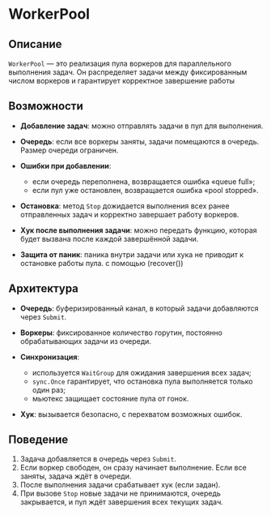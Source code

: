 # WorkerPool

## Описание

`WorkerPool` — это реализация пула воркеров для параллельного выполнения задач. Он распределяет задачи между фиксированным числом воркеров и гарантирует корректное завершение работы
## Возможности

* **Добавление задач**: можно отправлять задачи в пул для выполнения.
* **Очередь**: если все воркеры заняты, задачи помещаются в очередь. Размер очереди ограничен.
* **Ошибки при добавлении**:

  * если очередь переполнена, возвращается ошибка «queue full»;
  * если пул уже остановлен, возвращается ошибка «pool stopped».
* **Остановка**: метод `Stop` дожидается выполнения всех ранее отправленных задач и корректно завершает работу воркеров.
* **Хук после выполнения задачи**: можно передать функцию, которая будет вызвана после каждой завершённой задачи.
* **Защита от паник**: паника внутри задачи или хука не приводит к остановке работы пула. с помощью (recover())

## Архитектура

* **Очередь**: буферизированный канал, в который задачи добавляются через `Submit`.
* **Воркеры**: фиксированное количество горутин, постоянно обрабатывающих задачи из очереди.
* **Синхронизация**:

  * используется `WaitGroup` для ожидания завершения всех задач;
  * `sync.Once` гарантирует, что остановка пула выполняется только один раз;
  * мьютекс защищает состояние пула от гонок.
* **Хук**: вызывается безопасно, с перехватом возможных ошибок.

## Поведение

1. Задача добавляется в очередь через `Submit`.
2. Если воркер свободен, он сразу начинает выполнение. Если все заняты, задача ждёт в очереди.
3. После выполнения задачи срабатывает хук (если задан).
4. При вызове `Stop` новые задачи не принимаются, очередь закрывается, и пул ждёт завершения всех текущих задач.
